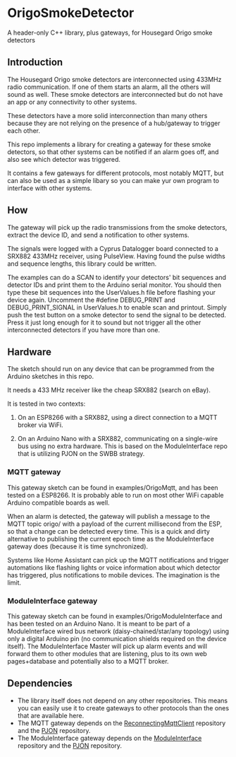 # OrigoSmokeDetector
A header-only C++ library, plus gateways, for Housegard Origo smoke detectors

## Introduction
The Housegard Origo smoke detectors are interconnected using 433MHz radio communication. If one of them starts an alarm, all the others will sound as well.
These smoke detectors are interconnected but do not have an app or any connectivity to other systems.

These detectors have a more solid interconnection than many others because they are not relying on the presence of a hub/gateway to trigger each other.

This repo implements a library for creating a gateway for these smoke detectors, so that other systems can be notified if an alarm goes off, and also see which detector was triggered.

It contains a few gateways for different protocols, most notably MQTT, but can also be used as a simple libary so you can make yur own program to interface with other systems.

## How
The gateway will pick up the radio transmissions from the smoke detectors, extract the device ID, and send a notification to other systems.

The signals were logged with a Cyprus Datalogger board connected to a SRX882 433MHz receiver, using PulseView. Having found the pulse widths and sequence lengths, this library could be written.

The examples can do a SCAN to identify your detectors' bit sequences and detector IDs and print them to the Arduino serial monitor. You should then type these bit sequences into the UserValues.h file before flashing your device again. Uncomment the #define DEBUG_PRINT and DEBUG_PRINT_SIGNAL in UserValues.h to enable scan and printout. Simply push the test button on a smoke detector to send the signal to be detected. Press it just long enough for it to sound but not trigger all the other interconnected detectors if you have more than one.

## Hardware
The sketch should run on any device that can be programmed from the Arduino sketches in this repo.

It needs a 433 MHz receiver like the cheap SRX882 (search on eBay).

It is tested in two contexts:

1. On an ESP8266 with a SRX882, using a direct connection to a MQTT broker via WiFi.

2. On an Arduino Nano with a SRX882, communicating on a single-wire bus using no extra hardware. This is based on the ModuleInterface repo that is utilizing PJON on the SWBB strategy.

### MQTT gateway
This gateway sketch can be found in examples/OrigoMqtt, and has been tested on a ESP8266. It is probably able to run on most other WiFi capable Arduino compatible boards as well.

When an alarm is detected, the gateway will publish a message to the MQTT topic origo/<numeric device ID> with a payload of the current millisecond from the ESP, so that a change can be detected every time. This is a quick and dirty alternative to publishing the current epoch time as the ModuleInterface gateway does (because it is time synchronized).
  
Systems like Home Assistant can pick up the MQTT notifications and trigger automations like flashing lights or voice information about which detector has triggered, plus notifications to mobile devices. The imagination is the limit.

### ModuleInterface gateway
This gateway sketch can be found in examples/OrigoModuleInterface and has been tested on an Arduino Nano. It is meant to be part of a ModuleInterface wired bus network (daisy-chained/star/any topology) using only a digital Arduino pin (no communication shields required on the device itself).
The ModuleInterface Master will pick up alarm events and will forward them to other modules that are listening, plus to its own web pages+database and potentially also to a MQTT broker.

## Dependencies
* The library itself does not depend on any other repositories. This means you can easily use it to create gateways to other protocols than the ones that are available here.
* The MQTT gateway depends on the [ReconnectingMqttClient](https://github.com/fredilarsen/ReconnectingMqttClient) repository and the [PJON](https://github.com/gioblu/PJON) repository.
* The ModuleInterface gateway depends on the [ModuleInterface](https://github.com/fredilarsen/ModuleInterface) repository and the [PJON](https://github.com/gioblu/PJON) repository.
